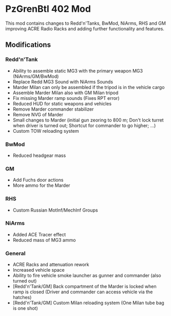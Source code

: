 # PzGrenBtl 402 Mod

This mod contains changes to Redd'n'Tanks, BwMod, NiArms, RHS and GM improving ACRE Radio Racks and adding further functionality and features.

## Modifications

### Redd'n'Tank

- Ability to assemble static MG3 with the primary weapon MG3 (NiArms/GM/BwMod)
- Replace Redd MG3 Sound with NiArms Sounds
- Marder Milan can only be assembled if the tripod is in the vehicle cargo
- Assemble Marder Milan also with GM Milan tripod
- Fix missing Marder ramp sounds (Fixes RPT error)
- Reduced HUD for static weapons and vehicles
- Remove Marder commander stabilizer
- Remove NVG of Marder
- Small changes to Marder (initial gun zeoring to 800 m; Don't lock turret when driver is turned out; Shortcut for commander to go higher; ...)
- Custom TOW reloading system

### BwMod

- Reduced headgear mass

### GM

- Add Fuchs door actions
- More ammo for the Marder

### RHS

- Custom Russian MotInf/MechInf Groups

### NiArms

- Added ACE Tracer effect
- Reduced mass of MG3 ammo

### General

- ACRE Racks and attenuation rework
- Increased vehicle space
- Ability to fire vehicle smoke launcher as gunner and commander (also turned out)
- [Redd'n'Tank/GM] Back compartment of the Marder is locked when ramp is closed (Driver and commander can access vehicle via the hatches)
- [Redd'n'Tank/GM] Custom Milan reloading system (One Milan tube bag is one shot)
